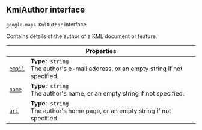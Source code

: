 
<devsite-heading text=" KmlAuthor interface" for="KmlAuthor" level="h2" link="" toc="" back-to-top=""><h2 id="KmlAuthor" is-upgraded="">KmlAuthor interface</h2></devsite-heading>
<p>
<code translate="no" dir="ltr"><span itemprop="path">google.maps</span>.<span itemprop="name">KmlAuthor</span></code>
interface
</p>
<p>Contains details of the author of a KML document or feature.</p>
<div class="devsite-table-wrapper"><table class="properties responsive" summary="interface KmlAuthor - Properties">
<thead>
<tr><th colspan="2">Properties</th>
</tr></thead>
<tbody>
<tr id="KmlAuthor.email">
<td itemprop="property"><code translate="no" dir="ltr"><a class="secret-link" href="#KmlAuthor.email"><span>email</span></a></code></td>
<td><div><strong>Type:</strong>&nbsp; <code translate="no" dir="ltr">string</code></div>
<div class="desc">The author's e-mail address, or an empty string if not specified.</div></td>
</tr>
<tr id="KmlAuthor.name">
<td itemprop="property"><code translate="no" dir="ltr"><a class="secret-link" href="#KmlAuthor.name"><span>name</span></a></code></td>
<td><div><strong>Type:</strong>&nbsp; <code translate="no" dir="ltr">string</code></div>
<div class="desc">The author's name, or an empty string if not specified.</div></td>
</tr>
<tr id="KmlAuthor.uri">
<td itemprop="property"><code translate="no" dir="ltr"><a class="secret-link" href="#KmlAuthor.uri"><span>uri</span></a></code></td>
<td><div><strong>Type:</strong>&nbsp; <code translate="no" dir="ltr">string</code></div>
<div class="desc">The author's home page, or an empty string if not specified.</div></td>
</tr>
</tbody>
</table></div>
<script src="replace_links.js"></script>
